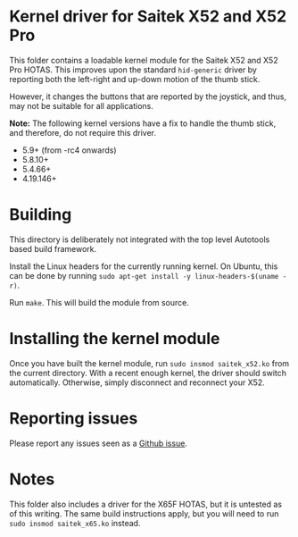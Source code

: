 Kernel driver for Saitek X52 and X52 Pro
========================================

This folder contains a loadable kernel module for the Saitek X52 and X52 Pro
HOTAS. This improves upon the standard `hid-generic` driver by reporting both
the left-right and up-down motion of the thumb stick.

However, it changes the buttons that are reported by the joystick, and thus,
may not be suitable for all applications.

**Note:** The following kernel versions have a fix to handle the thumb stick,
and therefore, do not require this driver.

* 5.9+ (from -rc4 onwards)
* 5.8.10+
* 5.4.66+
* 4.19.146+

# Building

This directory is deliberately not integrated with the top level Autotools
based build framework.

Install the Linux headers for the currently running kernel. On Ubuntu, this
can be done by running `sudo apt-get install -y linux-headers-$(uname -r)`.

Run `make`. This will build the module from source.

# Installing the kernel module

Once you have built the kernel module, run `sudo insmod saitek_x52.ko` from
the current directory. With a recent enough kernel, the driver should switch
automatically. Otherwise, simply disconnect and reconnect your X52.

# Reporting issues

Please report any issues seen as a [Github issue](https://github.com/nirenjan/x52pro-linux/issues).

# Notes

This folder also includes a driver for the X65F HOTAS, but it is untested as of
this writing. The same build instructions apply, but you will need to run `sudo
insmod saitek_x65.ko` instead.
